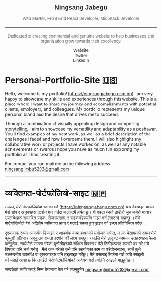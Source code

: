 <h2 style="color: #333; font-family: Arial, sans-serif; margin-top: 20px; text-align: center;">Ningsang Jabegu</h2>
  <p style="color: #666; font-family: Arial, sans-serif; text-align: center;">Web Master, Front End React Developer, Mid Stack Developer</p>
  <hr style="border: none; border-top: 1px solid #ddd; margin: 20px 0;">
  <p style="color: #666; font-family: Arial, sans-serif; text-align: center;">Dedicated to creating commercial and genuine website to help businesses and organization grow towards their excellency.</p>
  <ul style="list-style: none; padding-left: 0; text-align: center;">
    <li><a href="https://ningsangjabegu.com.np" style="color: #333; font-family: Arial, sans-serif; text-decoration: none;">Website</a></li>
    <li><a href="https://www.facebook.com/ningsang.jabegu" style="color: #333; font-family: Arial, sans-serif; text-decoration: none;">Twitter</a></li>
    <li><a href="https://www.linkedin.com/in/ningsang-jabegu-45b545216/" style="color: #333; font-family: Arial, sans-serif; text-decoration: none;">LinkedIn</a></li>
  </ul>
</div>


# Personal-Portfolio-Site 🇺🇸
Hello, welcome to my portfolio! (https://ningsangjabegu.com.np) I am very happy to showcase my skills and experiences through this website. This is a place where I want to share my journey and accomplishments with potential clients, employers, and colleagues. My portfolio represents my unique personal brand and the desire that drives me to succeed.

Through a combination of visually appealing design and compelling storytelling, I aim to showcase my versatility and adaptability as a peshawar. You'll find examples of my best work, as well as a brief description of the challenges I faced and how I overcame them. I will also highlight any collaborative work or projects I have worked on, as well as any notable achievements or awards.I hope you have as much fun exploring my portfolio as I had creating it.

For contact you can mail me at the following address
ningsanglimbu5203@gmail.com
___________________________________________________________________________

# व्यक्तिगत-पोर्टफोलियो-साइट 🇳🇵
नमस्ते, मेरो पोर्टफोलियोमा स्वागत छ! (https://ningsangjabegu.com.np) यस वेबसाइट मार्फत मेरो सीप र अनुभवहरू प्रदर्शन गर्न पाउँदा म एकदमै हर्षित छु। यो एउटा यस्तो ठाउँ हो जुन म मेरो यात्रा र उपलब्धिहरू सम्भावित ग्राहक, रोजगारदाता, र सहकर्मीहरूसँग साझा गर्न (साटन) चाहन्छु । मेरो पोर्टफोलियोले मेरो अद्वितीय व्यक्तिगत ब्रान्ड र मलाई सफल हुन ड्राइभ गर्ने इच्छा प्रतिनिधित्व गर्दछ।

दृश्यात्मक रूपमा आकर्षक डिजाइन र आकर्षक कथा कथनको संयोजन मार्फत, म एक पेसावरको रूपमा मेरो बहुमुखी प्रतिभा र अनुकूलन क्षमता प्रदर्शन गर्ने लक्ष्य राख्छु। तपाईंले मेरो उत्कृष्ट कामका उदाहरणहरू फेला पार्नुहुनेछ, साथै मैले सामना गरेका चुनौतीहरूको संक्षिप्‍त विवरण र मैले तिनीहरूलाई कसरी पार गरे भन्ने विषयमा पनि चर्चा गर्नेछु। मैले काम गरेको कुनै पनि सहयोगका काम वा परियोजनाहरू, साथै कुनै उल्लेखनीय उपलब्धि वा पुरस्कारहरू पनि हाइलाइट गर्नेछु। मैले यसलाई सिर्जना गर्दा जति रमाइलो गरे मलाई आशा छ कि तपाईंले मेरो पोर्टफोलियोको अन्वेषण गर्दा त्यतिनै रमाइलो मान्नुहुनेछ ।

सम्पर्कको लागि मलाई निम्न ठेगानामा मेल गर्न सक्नुहुनेछ
ningsanglimbu5203@gmail.com
___________________________________________________________________________

